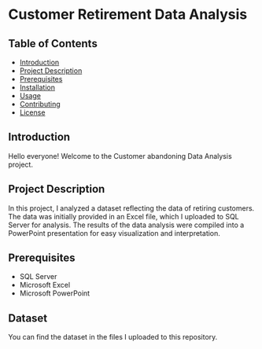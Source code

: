 # Customer Retirement Data Analysis

## Table of Contents
- [Introduction](#introduction)
- [Project Description](#project-description)
- [Prerequisites](#prerequisites)
- [Installation](#installation)
- [Usage](#usage)
- [Contributing](#contributing)
- [License](#license)

## Introduction
Hello everyone! Welcome to the Customer abandoning Data Analysis project.

## Project Description
In this project, I analyzed a dataset reflecting the data of retiring customers. The data was initially provided in an Excel file, which I uploaded to SQL Server for analysis. The results of the data analysis were compiled into a PowerPoint presentation for easy visualization and interpretation.

## Prerequisites
- SQL Server
- Microsoft Excel
- Microsoft PowerPoint

## Dataset
You can find the dataset in the files I uploaded to this repository. 
